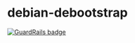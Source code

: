# debian-debootstrap

[![GuardRails badge](https://badges.production.guardrails.io/moul/debian-debootstrap.svg)](https://www.guardrails.io)
